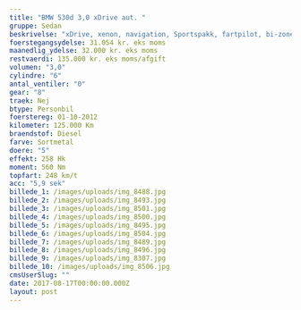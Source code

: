 ```yaml
---
title: "BMW 530d 3,0 xDrive aut. "
gruppe: Sedan
beskrivelse: "xDrive, xenon, navigation, Sportspakk, fartpilot, bi-zone klima og meget mere.\n  ________________________________  \n* Vi tilbyder fri kilometer i hele leasingperioden.  \n* Cap Approved Garantiforsikring i hele leasingperioden. (valgfri)  \n* Vi tilbyder kaskoforsikring på alle vores biler  \n* Sæson, split/deleleasing og erhvervsleasing – vi har hele paletten.  \n* Du vælger selv perioden: 6, 12, 24 eller 36 måneder.  \n* Har vi ikke bilen på lager, dedikere vi os til at finde den helt rigtige og står for importen."
foerstegangsydelse: 31.054 kr. eks moms
maanedlig_ydelse: 32.000 kr. eks moms
restvaerdi: 135.000 kr. eks moms/afgift
volumen: "3,0"
cylindre: "6"
antal_ventiler: "0"
gear: "8"
traek: Nej
btype: Personbil
foerstereg: 01-10-2012
kilometer: 125.000 Km
braendstof: Diesel
farve: Sortmetal
doere: "5"
effekt: 258 Hk
moment: 560 Nm
topfart: 248 km/t
acc: "5,9 sek"
billede_1: /images/uploads/img_8488.jpg
billede_2: /images/uploads/img_8493.jpg
billede_3: /images/uploads/img_8501.jpg
billede_4: /images/uploads/img_8500.jpg
billede_5: /images/uploads/img_8495.jpg
billede_6: /images/uploads/img_8504.jpg
billede_7: /images/uploads/img_8489.jpg
billede_8: /images/uploads/img_8496.jpg
billede_9: /images/uploads/img_8307.jpg
billede_10: /images/uploads/img_8506.jpg
cmsUserSlug: ""
date: 2017-08-17T00:00:00.000Z
layout: post
---
```


